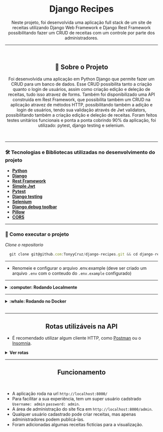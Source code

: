 <h1 align="center">Django Recipes</h1>
<p align="center">Neste projeto, foi desenvolvida uma aplicação full stack de um site de receitas utilizando Django Web Framework
  e Django Rest Framework possibilitando fazer um CRUD de receitas com um controle por parte dos administradores.</p>

---

<br>

<h2 align="center">📃 Sobre o Projeto</h2>

<p align="center">Foi desenvolvida uma aplicação em Python Django que permite fazer um CRUD para um banco de dados. Esse CRUD possibilita
  tanto a criação quanto o login de usuários, assim como criação edição e deleção de receitas, tudo isso atravez de forms.
  Também foi disponibilizado uma API construida em Rest Framework, que possibilita também um CRUD na aplicação atravez de métodos HTTP, 
  possibilitando também a adição e login de usuários, tendo sua validação através de Jwt validators, possibilitando também a criação edição
  e deleção de receitas.
  Foram feitos testes unitários funcionais e ponta a ponta cobrindo 90% da aplicação, foi utilizado: pytest, django testing e selenium.
</p>

<br>

---

### 🛠 Tecnologias e Bibliotecas utilizadas no desenvolvimento do projeto

- **[Python](https://docs.python.org/3/)**
- **[Django](https://docs.djangoproject.com/pt-br/4.2/)**
- **[Rest Framework](https://www.django-rest-framework.org/)**
- **[Simple Jwt](https://django-rest-framework-simplejwt.readthedocs.io/en/latest/getting_started.html)**
- **[Pytest](https://pytest.org/en/7.4.x/index.html)**
- **[Django testing](https://docs.djangoproject.com/en/4.2/topics/testing/)**
- **[Selenium](https://www.selenium.dev/documentation/)**
- **[Django debug toolbar](https://django-debug-toolbar.readthedocs.io/en/latest/)**
- **[Pillow](https://pillow.readthedocs.io/en/stable/)**
- **[CORS](https://developer.mozilla.org/en-US/docs/Web/HTTP/CORS)**

---

### 🚀 Como executar o projeto

_Clone o repositorio_

```jsx
  git clone git@github.com:TonyyCruz/django-recipes.git && cd django-recipes
```

---

- Renomeie e configurar o arquivo .env.example (deve ser criado um arquivo `.env` com o conteudo do `.env.example` configurado)

---

<details>
  <summary><strong>:computer: Rodando Localmente</strong></summary><br />

 _Crie o ambiente virtual_

 ```jsx
  python3 -m venv .venv
 ```

_Ative o ambiente virtual_

 ```jsx
  source .venv/bin/activate
 ```
 
 _Instale as dependências com o comando_
 
 ```jsx
  python -m pip install -r dev-requirements.txt
 ```

_Rode o servidor_
 
 ```jsx
  python manage.py runserver
 ```

_Rodar os testes_
 
 ```jsx
  python -m pytest
 ```
  
 ⚠️ Atenção: Não esqueça de que você deve estar com o ambiente virtual ativo.
</details>

---

<details>
  <summary><strong>:whale: Rodando no Docker</strong></summary><br />
 
 
_Rode na raiz do projeto o comando_

```jsx
  docker-compose up -d
```

- Esse serviço irá inicializar um container chamado `recipes` e adicionará uma imagem docker chamada django-recipes_web.
- A partir daqui você pode rodar o container via CLI ou abri-lo no VS Code.

_Via CLI use o comando_

```jsx
docker exec -it recipes bash
```
- Ele te dará acesso ao terminal interativo do container recipes criado pelo compose, que está rodando em segundo plano.

_Rodar os testes_
 
 ```jsx
  python -m pytest
 ```

## Este container estara espelhando os arquivos da sua máquina.

</details>
<br>

---

<h2 align="center">Rotas utilizáveis na API</h2>

- É recomendado utilizar algum cliente HTTP, como [Postman](https://www.postman.com/) ou o [Insomnia](https://insomnia.rest/download).

<details>
  <summary><strong>Ver rotas</strong></summary><br />

  <details>
    <summary>POST</summary>
  
  - POST `http://localhost:8000/authors/api/v2/` para cadastrar novo usuario. Utilize um body nesse formato:
    
    ```jsx
      {
      	"first_name": "SeuNome",
      	"last_name": "SeuSobrenome",
      	"username": "SeuUsername",
      	"password": "SeuPassword1.",
      	"email": "algo2@email.com"
      }
    ```

  ---
    
  - POST `http://localhost:8000/recipes/api/token/` para fazer login e receber um token. Utilize um body nesse formato:
    
    ```jsx
      {
      	"username": "SeuUsername",
      	"password": "SeuPassword1.",
      }
    ```
      
  ---

- POST `http://localhost:8000/recipes/api/token/refresh/` para atualizar o token. Utilize um body nesse formato:
  
  ```jsx
    {
	    "refresh": "<O "refresh" token que foi recebido ao fazer login>"
    }
  ```
    
---

- POST `http://localhost:8000/recipes/api/token/verify/` para validar o token. Utilize um body nesse formato:
  
  ```jsx
    {
	    "token": "<O "access" token que foi recebido ao fazer login>"
    }
  ```
    
---
  
- POST `http://localhost:8000/recipes/api/v2/` para criar uma nova receita. Utilize um body nesse formato:
  <br>
  Para essa ação, o usuário deve enviar o "access" token no Header da requisição.
  `Authorization`  `Bearer <access token>`

  ```jsx
    {
    	"title": "Minha receita",
    	"description": "Uma receita deliciosa",
    	"preparation_time":10,
    	"preparation_time_unit": "minute",
    	"servings": 10,
    	"servings_unit": "portion",
    	"preparation_steps": "Descrição dos passos necessários para a criação bem sucedida da receita."
    }
  ```
    ps: Para enviar a imagem, os mesmos dados devem ser enviados por multipart form com a inclusão do campo "cover".
  	<details>
  		<img src="public/multipart_form.png">
	</details>

  </details>

  ---

  <details>
    <summary>GET</summary>

  - GET `http://localhost:8000/authors/api/v2/<id>` exibe os dados do próprioe só o mesmo pode acessar.
	  <br>
	  Para essa ação, o usuário deve enviar o "access" token no Header da requisição.
	  `Authorization`  `Bearer <access token>`
	
	---
	
  - GET `http://localhost:8000/authors/api/v2/me` exibe os dados do usuário autenticado.
    <br>
    Para essa ação, o usuário deve enviar o "access" token no Header da requisição.
  `Authorization`  `Bearer <access token>`
	
  ---
	  
  - GET `http://localhost:8000/authors/api/v2/` exibe todas as receitas publicadas.
	  
  ---
  
  - GET `http://localhost:8000/authors/api/v2/<id>` uma receita publicada de acordo com o id.
	  
  ---
	  
  - GET `http://localhost:8000/authors/api/v2/?category_id=<id>` busca receitas publicada de acordo com a categoria.
	
  ---
	  
  - GET `http://localhost:8000/authors/api/v2/?q=<search>` busca receitas de acordo com a palavra passada "<search>".
	
</details>

---

<details>
<summary>PATCH</summary>

Para todos os métodos PATCH, o usuário devera enviar o "access" token no Header da requisição.
    `Authorization`  `Bearer <access token>`
	
- PATCH `http://localhost:8000/authors/api/v2/<id>/` para atualizar dados do usuário. Utilize um body nesse formato:
   
```jsx
  {
    "last_name": "Cruz"
  }
```
	
---
	
- PATCH `http://localhost:8000/recipes/api/v2/<id>/` para atualizar a receita. Utilize um body nesse formato:
	
```jsx
    {
      "title": "Novo titulo",
      "description": "Nova descrição",
    }
```

</details>

---

<details>
<summary>DELETE</summary>

Para todos os métodos DELETE, o usuário devera enviar o "access" token no Header da requisição.<br>
`Authorization`  `Bearer <access token>`
  
- DELETE `http://localhost:8000/authors/api/v2/<id>` deleta o usuário.
  
---
  
- DELETE `http://localhost:8000/recipes/api/v2/<id>` deleta a receita se a mesma pertencer ao usuário.

 </details>

---

<details>
<summary>HELP</summary>
Ao passar a `Authorization` é obrigatório o uso da palavra `Bearer` antes do token:
<img src="public/bearer_token.png">

</details>

</details>

---

<h2 align="center">Funcionamento</h2>
<br>

- A aplicação roda na url `http://localhost:8000/`
- Para facilitar a sua experiência, tem um super usuário cadstrado `Username: admin` `password: admin`.
- A área de administração do site fica em `http://localhost:8000/admin`.
- Qualquer usuário cadastrado pode criar receitas, mas apenas administradores podem publicá-las.
- Foram adicionadas algumas receitas fictícias para a visualização.
